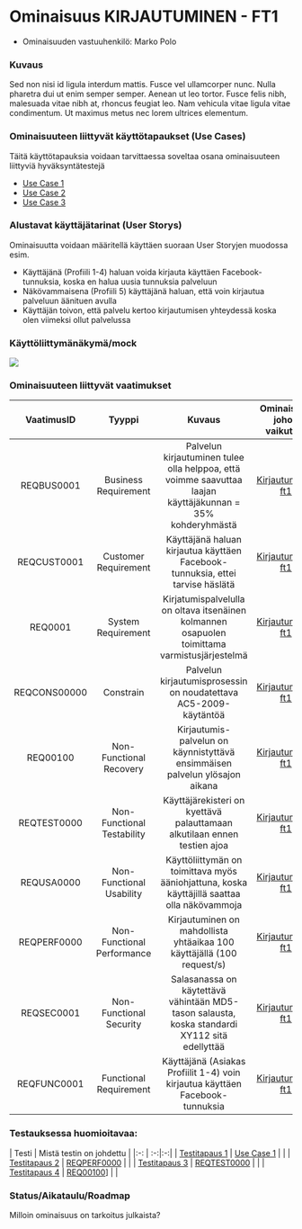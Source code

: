 # Ominaisuus KIRJAUTUMINEN - FT1

* Ominaisuuden vastuuhenkilö: Marko Polo

### Kuvaus

Sed non nisi id ligula interdum mattis. Fusce vel ullamcorper nunc. Nulla pharetra dui ut enim semper semper. Aenean ut leo tortor. Fusce felis nibh, malesuada vitae nibh at, rhoncus feugiat leo. Nam vehicula vitae ligula vitae condimentum. Ut maximus metus nec lorem ultrices elementum.


### Ominaisuuteen liittyvät käyttötapaukset (Use Cases)

Täitä käyttötapauksia voidaan tarvittaessa soveltaa osana ominaisuuteen liittyviä hyväksyntätestejä

* [Use Case 1](esimerkki-uc1-kayttotapaus.md)
* [Use Case 2]()
* [Use Case 3]()


### Alustavat käyttäjätarinat (User Storys)

Ominaisuutta voidaan määritellä käyttäen suoraan User Storyjen muodossa esim.

* Käyttäjänä (Profiili 1-4) haluan voida kirjauta käyttäen Facebook-tunnuksia, koska en halua uusia tunnuksia palveluun
* Näkövammaisena (Profiili 5) käyttäjänä haluan, että voin kirjautua palveluun äänituen avulla
* Käyttäjän toivon, että palvelu kertoo kirjautumisen yhteydessä koska olen viimeksi ollut palvelussa


### Käyttöliittymänäkymä/mock

![](https://openclipart.org/image/300px/svg_to_png/178764/1370010418.png&disposition=attachment)

### Ominaisuuteen liittyvät vaatimukset


| VaatimusID | Tyyppi | Kuvaus | Ominaisuus johon vaikuttaa |								
|:-:|:-:|:-:|:-:|
| REQBUS0001 | Business Requirement | Palvelun kirjautuminen tulee olla helppoa, että voimme saavuttaa laajan käyttäjäkunnan = 35% kohderyhmästä | [Kirjautuminen ft1](ft1-ominaisuus.md) | 
| REQCUST0001 | Customer Requirement | Käyttäjänä haluan kirjautua käyttäen Facebook-tunnuksia, ettei tarvise häslätä | [Kirjautuminen ft1](ft1-ominaisuus.md) | 
| REQ0001 | System Requirement | Kirjatumispalvelulla on oltava itsenäinen kolmannen osapuolen toimittama varmistusjärjestelmä | [Kirjautuminen ft1](ft1-ominaisuus.md) |
| REQCONS00000 | Constrain | Palvelun kirjautumisprosessin on noudatettava AC5-2009-käytäntöä  | [Kirjautuminen ft1](ft1-ominaisuus.md) |
| REQ00100 | Non-Functional Recovery | Kirjautumis-palvelun on käynnistyttävä ensimmäisen palvelun ylösajon aikana | [Kirjautuminen ft1](ft1-ominaisuus.md)	 |							
| REQTEST0000 | Non-Functional Testability | Käyttäjärekisteri on kyettävä palauttamaan alkutilaan ennen testien ajoa  | [Kirjautuminen ft1](ft1-ominaisuus.md)	 |	
| REQUSA0000 | Non-Functional Usability | Käyttöliittymän on toimittava myös ääniohjattuna, koska käyttäjillä saattaa olla näkövammoja |  [Kirjautuminen ft1](ft1-ominaisuus.md) | |	
| REQPERF0000 | Non-Functional Performance | Kirjautuminen on mahdollista yhtäaikaa 100 käyttäjällä (100 request/s) | [Kirjautuminen ft1](ft1-ominaisuus.md) |								
| REQSEC0001 | Non-Functional Security | Salasanassa on käytettävä vähintään MD5-tason salausta, koska standardi XY112 sitä edellyttää | [Kirjautuminen ft1](ft1-ominaisuus.md) |								
| REQFUNC0001 | Functional Requirement | Käyttäjänä (Asiakas Profiilit 1-4) voin kirjautua käyttäen Facebook-tunnuksia | [Kirjautuminen ft1](ft1-ominaisuus.md) |


### Testauksessa huomioitavaa:

| Testi  | Mistä testin on johdettu  | 
|:-: | :-:|:-:|
| [Testitapaus 1](esimerkki-ft1-testitapaus.md)  | [Use Case 1](esimerkki-uc1-kayttotapaus.md)  |  |
| [Testitapaus 2](esimerkki-ft1-testitapaus.md)  | [REQPERF0000]() |  |
| [Testitapaus 3](esimerkki-ft1-testitapaus.md)  | [REQTEST0000]() |  |
| [Testitapaus 4](esimerkki-ft1-testitapaus.md)  | [REQ00100]()]  |  |



### Status/Aikataulu/Roadmap

Milloin ominaisuus on tarkoitus julkaista?



